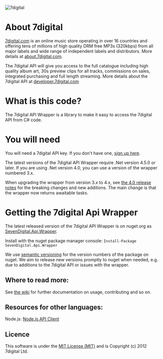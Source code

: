 ![7digital](http://i.imgur.com/StUnvCy.png?1)

About 7digital
========

[7digital.com](7digital.com) is an online music store operating in over 16 countries and offering tens of millions of high quality DRM free MP3s (320kbps) from all major labels and wide range of independent labels and distributors. More details at [about.7digital.com](http://about.7digital.com/).

The 7digital API will give you access to the full catalogue including high quality album art, 30s preview clips for all tracks, commissions on sales, integrated purchasing and full length streaming. More details about the 7digital API at [developer.7digital.com](http://developer.7digital.com/)

What is this code?
========
The 7digital API Wrapper is a library to make it easy to access the 7digital API from C# code. 

You will need 
========

You will need a 7digital API key. If you don't have one, [sign up here](https://api-signup.7digital.com/).


The latest versions of the 7digital API Wrapper require .Net version 4.5.0 or later. If you are using .Net version 4.0, you can use a version of the wrapper numbered 3.x. 

When upgrading the wrapper from version 3.x to 4.x, see [the 4.0 release notes](https://github.com/7digital/SevenDigital.Api.Wrapper/blob/master/ReleaseNotes40.md) for the breaking changes and new additions. The main change is that the wrapper now returns awaitable tasks.

Getting the 7digital Api Wrapper
=====================

The latest released version of the 7digital API Wrapper is on nuget.org as [SevenDigital.Api.Wrapper](http://www.nuget.org/packages/SevenDigital.Api.Wrapper/). 

Install with the nuget package manager console: `Install-Package SevenDigital.Api.Wrapper`


We use [semantic versioning](http://semver.org/) for the version numbers of the package on nuget. We aim to release new versions promptly to nuget when needed, e.g. due to additions to the 7digital API or issues with the wrapper. 


Where to read more:
-----

See [the wiki](https://github.com/7digital/SevenDigital.Api.Wrapper/wiki) for further documentation on usage, contributing and so on.

Resources for other languages:
----
Node.js: [Node.js API Client](https://github.com/raoulmillais/node-7digital-api)

Licence
----
This software is under the [MIT License (MIT)](http://opensource.org/licenses/MIT) and is Copyright (c) 2012 7digital Ltd.
